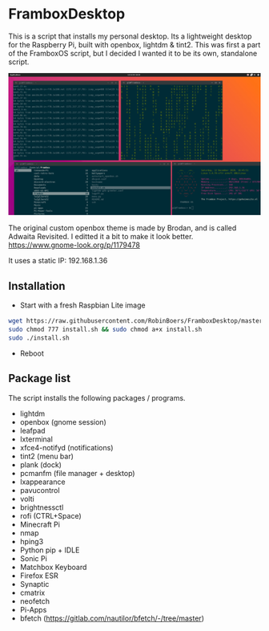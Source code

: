 # FramboxDesktop

This is a script that installs my personal desktop. Its a lightweight desktop for the Raspberry Pi, built with openbox, lightdm & tint2.
This was first a part of the FramboxOS script, but I decided I wanted it to be its own, standalone script.

![screenshot](screenshot.png)

The original custom openbox theme is made by Brodan, and is called Adwaita Revisited.
I editted it a bit to make it look better.
<https://www.gnome-look.org/p/1179478>

It uses a static IP: 192.168.1.36

## Installation

- Start with a fresh Raspbian Lite image

```bash
wget https://raw.githubusercontent.com/RobinBoers/FramboxDesktop/master/install.sh
sudo chmod 777 install.sh && sudo chmod a+x install.sh
sudo ./install.sh
```

- Reboot

## Package list

The script installs the following packages / programs.

- lightdm
- openbox (gnome session)
- leafpad
- lxterminal
- xfce4-notifyd (notifications)
- tint2 (menu bar)
- plank (dock)
- pcmanfm (file manager + desktop)
- lxappearance
- pavucontrol 
- volti
- brightnessctl
- rofi (CTRL+Space)
- Minecraft Pi
- nmap
- hping3
- Python pip + IDLE
- Sonic Pi
- Matchbox Keyboard
- Firefox ESR
- Synaptic
- cmatrix
- neofetch
- Pi-Apps
- bfetch (<https://gitlab.com/nautilor/bfetch/-/tree/master>)
